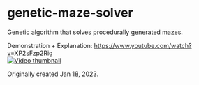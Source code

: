 # genetic-maze-solver
Genetic algorithm that solves procedurally generated mazes.

Demonstration + Explanation: https://www.youtube.com/watch?v=XP2sFzp2Rig  
[![Video thumbnail](https://img.youtube.com/vi/XP2sFzp2Rig/0.jpg)](https://www.youtube.com/watch?v=XP2sFzp2Rig)

Originally created Jan 18, 2023.  